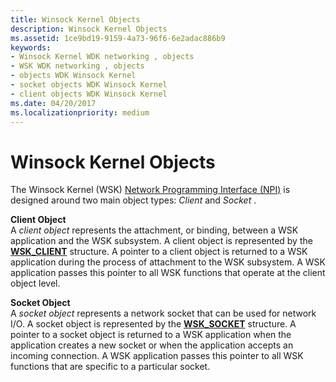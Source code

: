 ```yaml
---
title: Winsock Kernel Objects
description: Winsock Kernel Objects
ms.assetid: 1ce9bd19-9159-4a73-96f6-6e2adac886b9
keywords:
- Winsock Kernel WDK networking , objects
- WSK WDK networking , objects
- objects WDK Winsock Kernel
- socket objects WDK Winsock Kernel
- client objects WDK Winsock Kernel
ms.date: 04/20/2017
ms.localizationpriority: medium
---
```


# Winsock Kernel Objects


The Winsock Kernel (WSK) [Network Programming Interface (NPI)](network-programming-interface.md) is designed around two main object types: *Client* and *Socket* .

<a href="" id="client-object-------"></a>**Client Object**   
A *client object* represents the attachment, or binding, between a WSK application and the WSK subsystem. A client object is represented by the [**WSK\_CLIENT**](https://msdn.microsoft.com/library/windows/hardware/ff571155) structure. A pointer to a client object is returned to a WSK application during the process of attachment to the WSK subsystem. A WSK application passes this pointer to all WSK functions that operate at the client object level.

<a href="" id="socket-object-------"></a>**Socket Object**   
A *socket object* represents a network socket that can be used for network I/O. A socket object is represented by the [**WSK\_SOCKET**](https://msdn.microsoft.com/library/windows/hardware/ff571182) structure. A pointer to a socket object is returned to a WSK application when the application creates a new socket or when the application accepts an incoming connection. A WSK application passes this pointer to all WSK functions that are specific to a particular socket.

 

 





